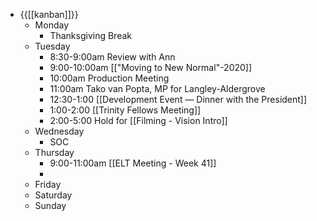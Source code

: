 - {{[[kanban]]}}
    - Monday
        - Thanksgiving Break
    - Tuesday
        - 8:30-9:00am Review with Ann
        - 9:00-10:00am [["Moving to New Normal"-2020]]
        - 10:00am Production Meeting
        - 11:00am Tako van Popta, MP for Langley-Aldergrove
        - 12:30-1:00 [[Development Event — Dinner with the President]]
        - 1:00-2:00 [[Trinity Fellows Meeting]]
        - 2:00-5:00 Hold for [[Filming - Vision Intro]]
    - Wednesday
        - SOC
    - Thursday
        - 9:00-11:00am [[ELT Meeting - Week 41]]
        - 
    - Friday
    - Saturday
    - Sunday
